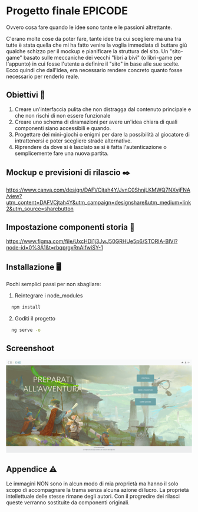 # Progetto finale EPICODE 

Ovvero cosa fare quando le idee sono tante e le passioni altrettante.

C'erano molte cose da poter fare, tante idee tra cui scegliere ma una tra tutte è stata quella che mi ha fatto venire la voglia immediata di buttare giù qualche schizzo per il mockup e pianificare la struttura del sito.
Un "sito-game" basato sulle meccaniche dei vecchi "libri a bivi" (o libri-game per l'appunto) in cui fosse l'utente a definire il "sito" in base alle sue scelte.
Ecco quindi che dall'idea, era necessario rendere concreto quanto fosse necessario per renderlo reale.

## Obiettivi :dart:	

1) Creare un'interfaccia pulita che non distragga dal contenuto principale e che non rischi di non essere funzionale
2) Creare uno schema di diramazioni per avere un'idea chiara di quali componenti siano accessibili e quando.
3) Progettare dei mini-giochi o enigmi per dare la possibilità al giocatore di intrattenersi e poter scegliere strade alternative.
4) Riprendere da dove si è lasciato se si è fatta l'autenticazione o semplicemente fare una nuova partita.

## Mockup e previsioni di rilascio	:black_nib:
https://www.canva.com/design/DAFVCjtah4Y/JvnC0ShnjLKMWQ7NXvjFNA/view?utm_content=DAFVCjtah4Y&utm_campaign=designshare&utm_medium=link2&utm_source=sharebutton

## Impostazione componenti storia :open_book:

https://www.figma.com/file/UxcHDi1j3JwJ50GRHUe5p6/STORIA-BIVI?node-id=0%3A1&t=rbqprgxRnAifwiSY-1

## Installazione :desktop_computer:	

Pochi semplici passi per non sbagliare:

1) Reintegrare i node_modules

```bash
  npm install
```
2) Goditi il progetto

```bash
  ng serve -o
```
## Screenshoot  
![image](src/assets/img/screenshotHome.png)

## Appendice :warning:	

Le immagini NON sono in alcun modo di mia proprietà ma hanno il solo scopo di accompagnare la trama senza alcuna azione di lucro. La proprietà intellettuale delle stesse rimane degli autori.
Con il progredire dei rilasci queste verranno sostituite da componenti originali.



